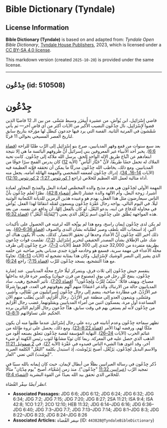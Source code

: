 # Bible Dictionary (Tyndale)

## License Information

**Bible Dictionary (Tyndale)** is based on and adapted from: _Tyndale Open Bible Dictionary_, [Tyndale House Publishers](https://tyndaleopenresources.com/), 2023, which is licensed under a [CC BY-SA 4.0 license](https://creativecommons.org/licenses/by-sa/4.0/legalcode.en).

This markdown version (created `2025-10-20`) is provided under the same license.



--------------------------------

## جِدْعُون (id: 510508)

جِدْعُون
========

قاضي إِسْرَائِيل، ابن يُوآش، من عشيرة أَبِِيعَزَر وسبط مَنَسَّى. من بين الـ 12 قاضيًا الذين قضوا لإِسْرَائِيل، نال جِدْعُون النصيب الأكبر من الآيات أكثر من أي قاضٍ آخر— ثم يأتي شَمْشون في المرتبة الثانية. القصة التي يرد فيها جدعون كبطل لها مؤرخة بتاريخ سابق لتاريخ العصر المسيحي بحوالي 11 قرنًا.

بعد سبع سنوات من قمع وقهر المديانيين، صرخ بنو إِسْرَائِيل إلى الرَّب طلبًا للراحة ([قضاة 6:6](https://ref.ly/Judg6:6)). يخبر أحد الأنبياء غير المعروفين بني إسرائيل أنَّ ظروفهم البائسة ما هي إلا نتيجة ابتعادهم عن اتِّباع طريق الإله الواحد الحق. يرسل الله ملاكه إلى جِدْعُون. كانت تحية الملاك له تحمل حسًا طريفًا، لأنَّ "جَبَّارَ ٱلْبَأْسِ" (الآية [12](https://ref.ly/Judg6:12)) كان يدرس القمح سرًا خوفًا من المديانيين. ومع ذلك، يخاطب الله جِدْعُون مدركًا ما يمكن أن تحققه قوَّته العظيمة فيه (الآيات [14–16، 34](https://ref.ly/Judg6:14-Judg6:16,Judg6:34)). إدراك جِدْعُون لضعفه الشخصي والمهمة الهائلة أمامه، يجعل منه أداة مثالية لعمل الله العظيم للخلاص (راجع [1 كورنثوس 1:27؛](https://ref.ly/1Cor1:27) [2 كورنثوس 12:10](https://ref.ly/2Cor12:10)).

المهمة الأولى لجِدْعُون هي هدم مذبح والده المخصَّص لعبادة البعل والمذبح المجاور لعبادة أشيرا، زوجة البعل، وأم الآلهة والدة عشتار (انظر [إشعياء 42:8](https://ref.ly/Isa42:8)). نظرًا لعلم جِدْعُون بأنَّ الناس سيعارضون مثل هذا الفعل، يهدم هو وعبيده هذين الرمزين للديانة الكنعانية الوثنية ليلًا. في اليوم التالي، يواجه رجال عَفْرَةَ جِدْعُون ويسعون لقتله انتقامًا لهذا الفعل. يُوآش في محاولة للدفاع عن ابنه، يدعو البَعْل، لو كان بالفعل إلهًا، أن يدافع عن نفسه. من بعد هذه المواجهة يُطلق على جِدْعُون اسم يَرُبَّعْل الذي يعني (“لِيُقَاتِلْهُ ٱلْبَعْل”) ([قضاة 6:32](https://ref.ly/Judg6:32)).

 لم يكن لدى جِدْعُون إيمان راسخ، ومع هذا لم يوبِّخه الله لرغبته في الحصول على تأكيدات أكبر، إذ استجاب الله بلطف وصبر لطلباته بشأن الندى والصوف ([قضاة 6:36–40](https://ref.ly/Judg6:36-Judg6:40)). بعد ذلك أخبر الله جِدْعُون أنَّ الأعداد وحدها لن تحقق الانتصار. كذلك، يجب ألّا يكون هناك أي شك على الإطلاق بشأن المصدر الحقيقي لتحرير إِسْرَائِيل ([7:2](https://ref.ly/Judg7:2)). تقلصت قوات جِدْعون بطريقة متفردة من 32,000 جندي إلى 300 فقط (الآيات [3–7](https://ref.ly/Judg7:3-Judg7:7)). خرج جِدْعُون إلى طرف محلَّة الأعداء في مهمة سرية، فسمع هو وخادمه فُورَة جندي مدياني يخبر صاحبه عن حلمه الذي يشير إلى النصر الوشيك لإِسْرَائِيل، وكان هذا بمثابة تشجيع له (الآيات [13–14](https://ref.ly/Judg7:13-Judg7:14)). تجاوبًا مع هذا التشجيع، يسجد جِدْعُون للرَّب ([قضاة 7:15](https://ref.ly/Judg7:15)؛ راجع [6:24](https://ref.ly/Judg6:24)).

ينقسم جيش جِدْعُون إلى ثلاث فرق، ويتمركز ليلًا خارج محلَّة المديانيين. عند إشارة جِدْعُون، ينفخ كل رجل في بوق (مصنوع من قرن حيوان) ويكسر جرة فارغة بداخلها مصباح، ويهتف قائلًا: "سَيْفٌ لِلرَّبِّ وَلِجِدْعُون!" ([قضاة 7:20](https://ref.ly/Judg7:20)). تأثير الضجيج رهيب. ساد المديانيون حالة من الارتباك والذعر اعتقادًا منهم أنَّهم يفوقونهم في العدد، فهربوا شرقًا عبر الأرْدُنّ. في مطاردة صاخبة، ينضم إلى رجال جِدْعُون إسرائيليون من نَفْتَالِي، وأَشِير، ومَنَسَّى، ويتبعون العدو إلى منطقة عبر الأرْدُنّ. رجال أَفْرَايِم، الذين يُطلب منهم الآن المساعدة أول مرة، يمسكون اثنين من أمراء المديانيين ويقتلونهما. غضب رجال أفْرَايم من جِدْعُون لأنه لم يستعن بهم في وقت سابق، هدَّأ جدْعون رجال أَفْرَايم الثائرين برده الحكيم على تساؤلاتهم ([8:1–3](https://ref.ly/Judg8:1-Judg8:3)).

تظهر سماحة جِدْعُون وعدم أنانيته في رده على رجال إسْرَائيل عندما طلبوا منه أن يكون ملكًا لهم، ورفضه لهذا الأمر ([قضاة 8:22–23](https://ref.ly/Judg8:22-Judg8:23)). ومع ذلك، يحصل على ثروة طائلة من غنائم الحرب (الآيات [24–26](https://ref.ly/Judg8:24-Judg8:26)). النهاية المؤسفة لقصة جِدْعُون تتعلق بصنعه أَفُود من الذهب الذي حصل عليه في المعركة. ربما كان ثوبًا مشابهًا لثوب رئيس الكهنة أو شيء آخر، وقد أغوى هذا الشيء الناس فعبدوه في عَفْرَةَ (الآية [27](https://ref.ly/Judg8:27)). في [2 صموئيل 11:21](https://ref.ly/2Sam11:21) والاسم البديل لجِدْعُون، يَرُبَّعْل، أصبح يَرُبّوشَث، إذ استبدل بكلمة "البَعْل" الكلمة العبرية *(*بّوشَث*)* التي تعني "العار"*.*

ذُكر جِدْعُون في رسالة العبرانيين بطلًا من أبطال لإيمان، حيث كان إيمانه بالله سببًا في تمجيد الرَّب ([عبرانيين 11:32](https://ref.ly/Heb11:32) "جِدْعُون"). منذ زمن إِشَعْيَاء، أصبح "يوم مِدْيَان" مثالًا للخلاص الذي تحقق بيد الله بعيدًا عن القوة البشرية ([إشعياء 9:4](https://ref.ly/Isa9:4)).

*انظر أيضًا* سِفْر القُضَاة.

* **Associated Passages:** JDG 6:6; JDG 6:12; JDG 6:24; JDG 6:32; JDG 6:34; JDG 7:2; JDG 7:15; JDG 7:20; JDG 8:27; 2SA 11:21; ISA 9:4; ISA 42:8; 1CO 1:27; 2CO 12:10; HEB 11:32; JDG 6:14–JDG 6:16; JDG 6:36–JDG 6:40; JDG 7:3–JDG 7:7; JDG 7:13–JDG 7:14; JDG 8:1–JDG 8:3; JDG 8:22–JDG 8:23; JDG 8:24–JDG 8:26
* **Associated Articles:** سِفر القُضاة (ID: `443828@TyndaleBibleDictionary`)

